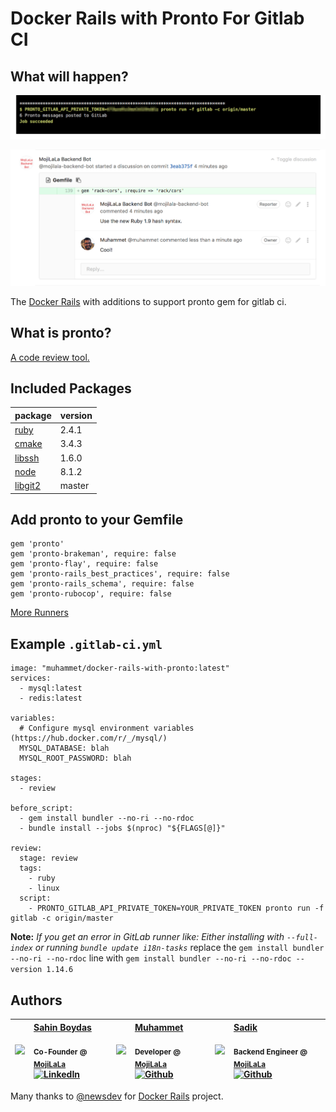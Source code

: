 # Docker Rails with Pronto For Gitlab CI

## What will happen?

![Pronto messages posted to gitlab](https://raw.githubusercontent.com/muhammet/docker-rails/master/pronto_result_0.png)

![Pronto started a discussion on commit](https://raw.githubusercontent.com/muhammet/docker-rails/master/pronto_result_1.png)

The [Docker Rails](https://github.com/newsdev/docker-rails) with additions to support pronto gem for gitlab ci.

## What is pronto?

[A code review tool.](https://github.com/prontolabs/pronto)

## Included Packages
package|version
:---|:---
[ruby](https://www.ruby-lang.org/)|2.4.1
[cmake](https://cmake.org/)|3.4.3
[libssh](http://www.libssh2.org/)|1.6.0
[node](https://nodejs.org/)|8.1.2
[libgit2](https://github.com/libgit2/libgit2) | master

## Add pronto to your Gemfile

```
gem 'pronto'
gem 'pronto-brakeman', require: false
gem 'pronto-flay', require: false
gem 'pronto-rails_best_practices', require: false
gem 'pronto-rails_schema', require: false
gem 'pronto-rubocop', require: false
```

[More Runners](https://github.com/prontolabs/pronto#runners)

## Example `.gitlab-ci.yml`

```
image: "muhammet/docker-rails-with-pronto:latest"
services:
  - mysql:latest
  - redis:latest

variables:
  # Configure mysql environment variables (https://hub.docker.com/r/_/mysql/)
  MYSQL_DATABASE: blah
  MYSQL_ROOT_PASSWORD: blah

stages:
  - review

before_script:  
  - gem install bundler --no-ri --no-rdoc
  - bundle install --jobs $(nproc) "${FLAGS[@]}"

review:
  stage: review
  tags:
    - ruby
    - linux
  script:
    - PRONTO_GITLAB_API_PRIVATE_TOKEN=YOUR_PRIVATE_TOKEN pronto run -f gitlab -c origin/master

```

**Note:** *If you get an error in GitLab runner like: Either installing with `--full-index` or running `bundle update i18n-tasks`* replace the `gem install bundler --no-ri --no-rdoc` line with `gem install bundler --no-ri --no-rdoc --version 1.14.6`


## Authors
| [<img src="https://pbs.twimg.com/profile_images/508440350495485952/U1VH52UZ_200x200.jpeg" width="100px;"/>](https://twitter.com/sahinboydas)   | [Sahin Boydas](https://twitter.com/sahinboydas)<br/><br/><sub>Co-Founder @ [MojiLaLa](http://mojilala.com)</sub><br/> [![LinkedIn][1.1]][1]| [<img src="https://avatars1.githubusercontent.com/u/989759?s=460&v=4" width="100px;"/>](https://github.com/muhammet)   | [Muhammet](https://github.com/muhammet)<br/><br/><sub>Developer @ [MojiLaLa](http://mojilala.com)</sub><br/> [![Github][2.1]][2] | [<img src="https://avatars1.githubusercontent.com/u/8470005?s=460&v=4" width="100px;"/>](https://github.com/sadikay)   | [Sadik](https://github.com/sadikay)<br/><br/><sub>Backend Engineer @ [MojiLaLa](http://mojilala.com)</sub><br/> [![Github][3.1]][3]
| - | :- | - | :- | - | :- |

[1.1]: https://www.kingsfund.org.uk/themes/custom/kingsfund/dist/img/svg/sprite-icon-linkedin.svg (linkedin icon)
[1]: https://www.linkedin.com/in/sahinboydas
[2.1]: http://i.imgur.com/9I6NRUm.png (github.com/muhammet)
[2]: http://www.github.com/muhammet
[3.1]: http://i.imgur.com/9I6NRUm.png (github.com/sadikay)
[3]: http://www.github.com/sadikay

Many thanks to [@newsdev](https://github.com/newsdev) for [Docker Rails](https://github.com/newsdev/docker-rails) project.
